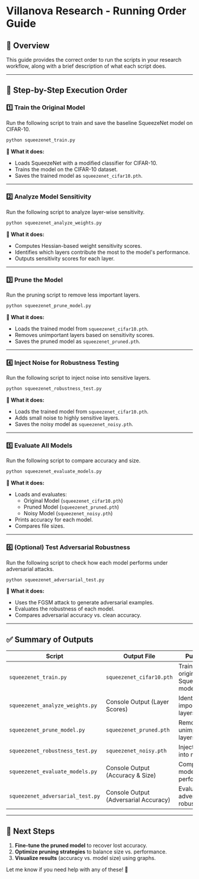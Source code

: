 # **Villanova Research - Running Order Guide**

## **📌 Overview**
This guide provides the correct order to run the scripts in your research workflow, along with a brief description of what each script does.

---
## **🚀 Step-by-Step Execution Order**

### **1️⃣ Train the Original Model**
Run the following script to train and save the baseline SqueezeNet model on CIFAR-10.
```bash
python squeezenet_train.py
```
**📌 What it does:**
- Loads SqueezeNet with a modified classifier for CIFAR-10.
- Trains the model on the CIFAR-10 dataset.
- Saves the trained model as `squeezenet_cifar10.pth`.

---
### **2️⃣ Analyze Model Sensitivity**
Run the following script to analyze layer-wise sensitivity.
```bash
python squeezenet_analyze_weights.py
```
**📌 What it does:**
- Computes Hessian-based weight sensitivity scores.
- Identifies which layers contribute the most to the model's performance.
- Outputs sensitivity scores for each layer.

---
### **3️⃣ Prune the Model**
Run the pruning script to remove less important layers.
```bash
python squeezenet_prune_model.py
```
**📌 What it does:**
- Loads the trained model from `squeezenet_cifar10.pth`.
- Removes unimportant layers based on sensitivity scores.
- Saves the pruned model as `squeezenet_pruned.pth`.

---
### **4️⃣ Inject Noise for Robustness Testing**
Run the following script to inject noise into sensitive layers.
```bash
python squeezenet_robustness_test.py
```
**📌 What it does:**
- Loads the trained model from `squeezenet_cifar10.pth`.
- Adds small noise to highly sensitive layers.
- Saves the noisy model as `squeezenet_noisy.pth`.

---
### **5️⃣ Evaluate All Models**
Run the following script to compare accuracy and size.
```bash
python squeezenet_evaluate_models.py
```
**📌 What it does:**
- Loads and evaluates:
  - Original Model (`squeezenet_cifar10.pth`)
  - Pruned Model (`squeezenet_pruned.pth`)
  - Noisy Model (`squeezenet_noisy.pth`)
- Prints accuracy for each model.
- Compares file sizes.

---
### **6️⃣ (Optional) Test Adversarial Robustness**
Run the following script to check how each model performs under adversarial attacks.
```bash
python squeezenet_adversarial_test.py
```
**📌 What it does:**
- Uses the FGSM attack to generate adversarial examples.
- Evaluates the robustness of each model.
- Compares adversarial accuracy vs. clean accuracy.

---
## **✅ Summary of Outputs**
| **Script**                        | **Output File**                 | **Purpose**                            |
|----------------------------------|--------------------------------|--------------------------------|
| `squeezenet_train.py`           | `squeezenet_cifar10.pth`       | Trains the original SqueezeNet model. |
| `squeezenet_analyze_weights.py` | Console Output (Layer Scores) | Identifies important layers.  |
| `squeezenet_prune_model.py`     | `squeezenet_pruned.pth`       | Removes unimportant layers.  |
| `squeezenet_robustness_test.py` | `squeezenet_noisy.pth`        | Injects noise into model.  |
| `squeezenet_evaluate_models.py` | Console Output (Accuracy & Size) | Compares model performance.  |
| `squeezenet_adversarial_test.py` | Console Output (Adversarial Accuracy) | Evaluates adversarial robustness. |

---
## **📌 Next Steps**
1. **Fine-tune the pruned model** to recover lost accuracy.
2. **Optimize pruning strategies** to balance size vs. performance.
3. **Visualize results** (accuracy vs. model size) using graphs.

Let me know if you need help with any of these! 🚀

